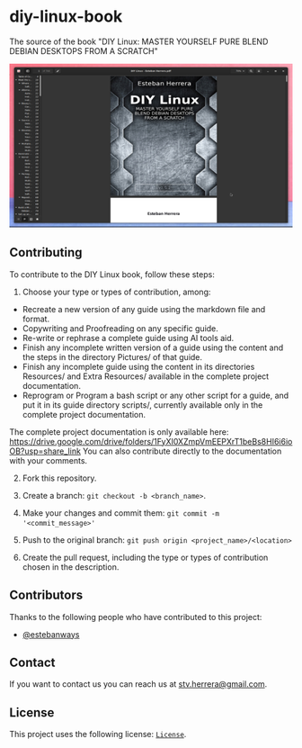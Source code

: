 # diy-linux-book
The source of the book "DIY Linux: MASTER YOURSELF PURE BLEND DEBIAN DESKTOPS FROM A SCRATCH"

<img alt="Neovim" src="./screenshots/cover.png?raw=true" width="550" height="291" />

## Contributing

To contribute to the DIY Linux book, follow these steps:

1. Choose your type or types of contribution, among:
* Recreate a new version of any guide using the markdown file and format.
* Copywriting and Proofreading on any specific guide.
* Re-write or rephrase a complete guide using AI tools aid.
* Finish any incomplete written version of a guide using the content and the steps in the directory Pictures/ of that guide.
* Finish any incomplete guide using the content in its directories Resources/ and Extra Resources/ available in the complete project documentation.
* Reprogram or Program a bash script or any other script for a guide, and put it in its guide directory scripts/, currently available only in the complete project documentation.

The complete project documentation is only available here:
<https://drive.google.com/drive/folders/1FyXI0XZmpVmEEPXrT1beBs8HI6i6ioOB?usp=share_link>
You can also contribute directly to the documentation with your comments.

2. Fork this repository.

3. Create a branch: `git checkout -b <branch_name>`.

4. Make your changes and commit them: `git commit -m '<commit_message>'`

4. Push to the original branch: `git push origin <project_name>/<location>`

5. Create the pull request, including the type or types of contribution chosen in the description.

## Contributors

Thanks to the following people who have contributed to this project:

* [@estebanways](https://github.com/estebanways)

## Contact

If you want to contact us you can reach us at <stv.herrera@gmail.com>.

## License

This project uses the following license: [`License`](./LICENSE).

